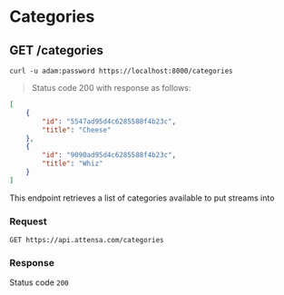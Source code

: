 # Categories

## GET /categories

```shell
curl -u adam:password https://localhost:8000/categories
```

> Status code 200 with response as follows:

```json
[
    {
        "id": "5547ad95d4c6285588f4b23c",
        "title": "Cheese"
    },
    {
        "id": "9090ad95d4c6285588f4b23c",
        "title": "Whiz"
    }
]
```

This endpoint retrieves a list of categories available to put streams into

### Request

`GET https://api.attensa.com/categories`

### Response

Status code `200`
